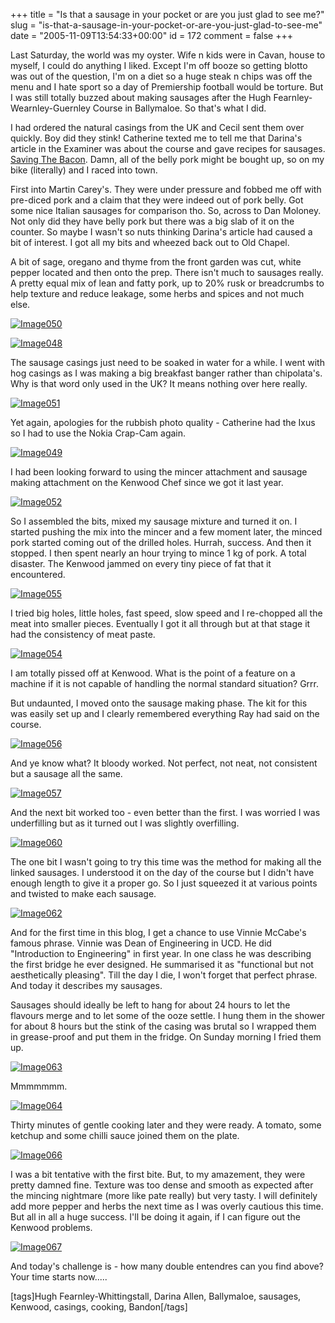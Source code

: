 +++
title = "Is that a sausage in your pocket or are you just glad to see me?"
slug = "is-that-a-sausage-in-your-pocket-or-are-you-just-glad-to-see-me"
date = "2005-11-09T13:54:33+00:00"
id = 172
comment = false
+++

Last Saturday, the world was my oyster. Wife n kids were in Cavan, house to myself, I could do anything I liked. Except I'm off booze so getting blotto was out of the question, I'm on a diet so a huge steak n chips was off the menu and I hate sport so a day of Premiership football would be torture. But I was still totally buzzed about making sausages after the Hugh Fearnley-Wearnley-Guernley Course in Ballymaloe. So that's what I did.

 I had ordered the natural casings from the UK and Cecil sent them over quickly. Boy did they stink! Catherine texted me to tell me that Darina's article in the Examiner was about the course and gave recipes for sausages. [Saving The Bacon](http://www.irishexaminer.com/pport/web/supplements/food/Full_Story/did-sgET8O3n9Yo32sgHuTLc4nqWo2.asp). Damn, all of the belly pork might be bought up, so on my bike (literally) and I raced into town.

First into Martin Carey's. They were under pressure and fobbed me off with pre-diced pork and a claim that they were indeed out of pork belly. Got some nice Italian sausages for comparison tho. So, across to Dan Moloney. Not only did they have belly pork but there was a big slab of it on the counter. So maybe I wasn't so nuts thinking Darina's article had caused a bit of interest. I got all my bits and wheezed back out to Old Chapel.

A bit of sage, oregano and thyme from the front garden was cut, white pepper located and then onto the prep. There isn't much to sausages really. A pretty equal mix of lean and fatty pork, up to 20% rusk or breadcrumbs to help texture and reduce leakage, some herbs and spices and not much else. 

[![Image050](/images/flickr/2024_download/60387194_5462d5cd25_c.jpg)](http://www.flickr.com/photos/bandon1/60387194/ "Photo Sharing")

[![Image048](/images/flickr/2024_download/60387156_255fe8eccc_c.jpg)](http://www.flickr.com/photos/bandon1/60387156/ "Photo Sharing")

The sausage casings just need to be soaked in water for a while. I went with hog casings as I was making a big breakfast banger rather than chipolata's. Why is that word only used in the UK? It means nothing over here really.

[![Image051](/images/flickr/2024_download/60387207_efb0152cfa_c.jpg)](http://www.flickr.com/photos/bandon1/60387207/ "Photo Sharing")

Yet again, apologies for the rubbish photo quality - Catherine had the Ixus so I had to use the Nokia Crap-Cam again.

[![Image049](/images/flickr/2024_download/60387178_e285fc6d7b_c.jpg)](http://www.flickr.com/photos/bandon1/60387178/ "Photo Sharing")

I had been looking forward to using the mincer attachment and sausage making attachment on the Kenwood Chef since we got it last year. 

[![Image052](/images/flickr/2024_download/60387218_8aa0ee8ef9_c.jpg)](http://www.flickr.com/photos/bandon1/60387218/ "Photo Sharing")

So I assembled the bits, mixed my sausage mixture and turned it on. I started pushing the mix into the mincer and a few moment later, the minced pork started coming out of the drilled holes. Hurrah, success. And then it stopped. I then spent nearly an hour trying to mince 1 kg of pork. A total disaster. The Kenwood jammed on every tiny piece of fat that it encountered. 

[![Image055](/images/flickr/2024_download/60387266_85941d52e7_c.jpg)](http://www.flickr.com/photos/bandon1/60387266/ "Photo Sharing")

I tried big holes, little holes, fast speed, slow speed and I re-chopped all the meat into smaller pieces. Eventually I got it all through but at that stage it had the consistency of meat paste.

[![Image054](/images/flickr/2024_download/60387254_afde2ac339_c.jpg)](http://www.flickr.com/photos/bandon1/60387254/ "Photo Sharing")

I am totally pissed off at Kenwood. What is the point of a feature on a machine if it is not capable of handling the normal standard situation? Grrr.

But undaunted, I moved onto the sausage making phase. The kit for this was easily set up and I clearly remembered everything Ray had said on the course.

[![Image056](/images/flickr/2024_download/60387286_1241cd946c_c.jpg)](http://www.flickr.com/photos/bandon1/60387286/ "Photo Sharing")

And ye know what? It bloody worked. Not perfect, not neat, not consistent but a sausage all the same.

[![Image057](/images/flickr/2024_download/60387296_6194f86de6_c.jpg)](http://www.flickr.com/photos/bandon1/60387296/ "Photo Sharing")

And the next bit worked too - even better than the first. I was worried I was underfilling but as it turned out  I was slightly overfilling.

[![Image060](/images/flickr/2024_download/60387349_bb8f6a75b9_c.jpg)](http://www.flickr.com/photos/bandon1/60387349/ "Photo Sharing")

The one bit I wasn't going to try this time was the method for making all the linked sausages. I understood it on the day of the course  but I didn't have enough length to give it a proper go. So I just squeezed it at various points and twisted to make each sausage. 

[![Image062](/images/flickr/2024_download/60387401_07d3298e55_c.jpg)](http://www.flickr.com/photos/bandon1/60387401/ "Photo Sharing")

And for the first time in this blog, I get a chance to use Vinnie McCabe's famous phrase. Vinnie was Dean of Engineering in UCD. He did "Introduction to Engineering" in first year. In one class he was describing the first bridge he ever designed. He summarised it as "functional but not aesthetically pleasing". Till the day I die, I won't forget that perfect phrase. And today it describes my sausages.

Sausages should ideally be left to hang for about 24 hours to let the flavours merge and to let some of the ooze settle. I hung them in the shower for about 8 hours but the stink of the casing was brutal so I wrapped them in grease-proof and put them in the fridge. On Sunday morning I fried them up.

[![Image063](/images/flickr/2024_download/60387417_1f3ca3a24a_c.jpg)](http://www.flickr.com/photos/bandon1/60387417/ "Photo Sharing")

Mmmmmmm.

[![Image064](/images/flickr/2024_download/60387430_90b69ee434_c.jpg)](http://www.flickr.com/photos/bandon1/60387430/ "Photo Sharing")

Thirty minutes of gentle cooking later and they were ready. A tomato, some ketchup and some chilli sauce joined them on the plate.

[![Image066](/images/flickr/2024_download/60387450_1a3d79b6a6_c.jpg)](http://www.flickr.com/photos/bandon1/60387450/ "Photo Sharing")

I was a bit tentative with the first bite. But, to my amazement, they were pretty damned fine. Texture was too dense and smooth as expected after the mincing nightmare (more like pate really) but very tasty.  I will definitely add more pepper and herbs the next time as I was overly cautious this time. But all in all a huge success. I'll be doing it again, if I can figure out the Kenwood problems.

[![Image067](/images/flickr/2024_download/60387467_643ce22a91_c.jpg)](http://www.flickr.com/photos/bandon1/60387467/ "Photo Sharing")

And today's challenge is - how many double entendres can you find above? Your time starts now.....

[tags]Hugh Fearnley-Whittingstall, Darina Allen, Ballymaloe, sausages, Kenwood, casings, cooking, Bandon[/tags]
